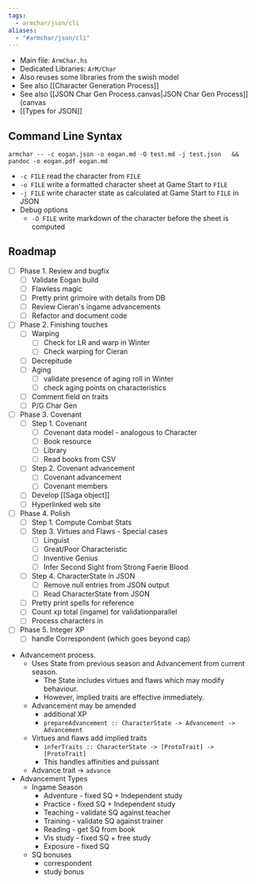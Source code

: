 ```yaml
---
tags:
  - armchar/json/cli
aliases:
  - "#armchar/json/cli"
---
```

+ Main file: `ArmChar.hs`
+ Dedicated Libraries: `ArM/Char`
+ Also reuses some libraries from the swish model
+ See also [[Character Generation Process]]
+ See also [[JSON Char Gen Process.canvas|JSON Char Gen Process]] (canvas
+ [[Types for JSON]]


## Command Line Syntax

```
armchar -- -c eogan.json -o eogan.md -O test.md -j test.json   && pandoc -o eogan.pdf eogan.md  
```

+ `-c FILE` read the character from `FILE`
+ `-o FILE` write a formatted character sheet at Game Start to `FILE`
+ `-j FILE` write character state as calculated at Game Start to `FILE` in JSON
+ Debug options
	+ `-O FILE` write markdown of the character before the sheet is computed

## Roadmap
+ [ ] Phase 1. Review and bugfix
	+ [ ] Validate Eogan build
	+ [ ] Flawless magic
	+ [ ] Pretty print grimoire with details from DB
	+ [ ] Review Cieran's ingame advancements
	+ [ ] Refactor and document code
+ [ ] Phase 2.  Finishing touches
	+ [ ] Warping
		+ [ ] Check for LR and warp in Winter
		+ [ ] Check warping for Cieran
	+ [ ] Decrepitude
	+ [ ] Aging
		+ [ ] validate presence of aging roll in Winter
		+ [ ] check aging points on characteristics
	+ [ ] Comment field on traits
	+ [ ]  P/G Char Gen
+ [ ] Phase 3. Covenant
	+ [ ] Step 1. Covenant
		+ [ ] Covenant data model - analogous to Character
		+ [ ] Book resource
		+ [ ] Library
		+ [ ] Read books from CSV
	+ [ ] Step 2. Covenant advancement
		+ [ ] Covenant advancement
		+ [ ] Covenant members
	+ [ ] Develop [[Saga object]]
	+ [ ] Hyperlinked web site
+ [ ] Phase 4. Polish
	+ [ ] Step 1. Compute Combat Stats
	+ [ ] Step 3. Virtues and Flaws - Special cases
		+ [ ] Linguist
		+ [ ] Great/Poor Characteristic
		+ [ ] Inventive Genius
		+ [ ] Infer Second Sight from Strong Faerie Blood
	+ [ ] Step 4.  CharacterState in JSON
		+ [ ] Remove null entries from JSON output
		+ [ ] Read CharacterState from JSON
	+ [ ] Pretty print spells for reference
	+ [ ] Count xp total (ingame) for validationparallel
	+ [ ] Process characters in 
+ [ ] Phase 5. Integer XP
	+ [ ] handle Correspondent (which goes beyond cap)

+ Advancement process.
    + Uses State from previous season and Advancement from current season.
        + The State includes virtues and flaws which may modify behaviour.
        + However, implied traits are effective immediately.
    + Advancement may be amended
        + additional XP
        + `prepareAdvancement :: CharacterState -> Advancement -> Advancement`
    + Virtues and flaws add implied traits
        + `inferTraits :: CharacterState -> [ProtoTrait] -> [ProtoTrait]`
        + This handles affinities and puissant
    + Advance trait $\to$  `advance`
+ Advancement Types
	+ Ingame Season
		+ Adventure - fixed SQ + Independent study
		+ Practice - fixed SQ + Independent study
		+ Teaching - validate SQ against teacher
		+ Training - validate SQ against trainer
		+ Reading - get SQ from book
		+ Vis study - fixed SQ + free study
		+ Exposure - fixed SQ
	+ SQ bonuses
		+ correspondent
		+ study bonus
